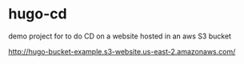 # hugo-cd
demo project for to do CD on a website hosted in an aws S3 bucket


http://hugo-bucket-example.s3-website.us-east-2.amazonaws.com/
